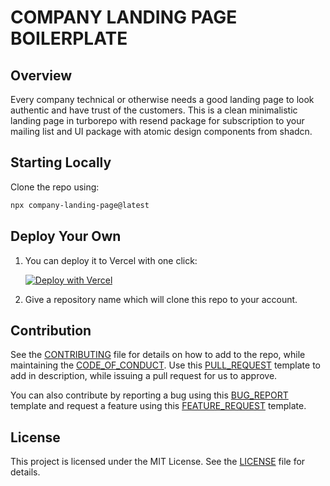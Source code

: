 # COMPANY LANDING PAGE BOILERPLATE

## Overview

Every company technical or otherwise needs a good landing page to look authentic and have trust of the customers. This is a clean minimalistic landing page in turborepo with resend package for subscription to your mailing list and UI package with atomic design components from shadcn. 

## Starting Locally

Clone the repo using:

```sh
npx company-landing-page@latest
```

## Deploy Your Own

1) You can deploy it to Vercel with one click:

    [![Deploy with Vercel](https://vercel.com/button)](https://vercel.com/new/clone?repository-url=https%3A%2F%2Fgithub.com%2Fanoopkarnik%2Fcompany-landing-page&build-command=cd%20apps%2Fnextjs-app%20%26%26%20npm%20run%20build&output-directory=apps%2Fnextjs-app%2F.next&install-command=npm%20install&dev-command=cd%20apps%2Fnextjs-app%20%26%26%20npm%20run%20dev
    )

2) Give a repository name which will clone this repo to your account.

## Contribution

See the [CONTRIBUTING](/docs/CONTRIBUTING.md) file for details on how to add to the repo, while maintaining the [CODE_OF_CONDUCT](/docs/CODE_OF_CONDUCT.md). Use this [PULL_REQUEST](/docs/pull_request_template.md) template to add in description, while issuing a pull request for us to approve.

You can also contribute by reporting a bug using this [BUG_REPORT](/docs/ISSUE_TEMPLATE/bug_report.md) template and request a feature using this [FEATURE_REQUEST](/docs/ISSUE_TEMPLATE/feature_request.md) template.

## License

This project is licensed under the MIT License. See the [LICENSE](LICENSE) file for details.

